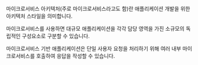 

마이크로서비스 아키텍처(주로 마이크로서비스라고도 함)란 애플리케이션 개발을 위한 아키텍처 스타일을 의미합니다. 

마이크로서비스를 사용하면 대규모 애플리케이션을 각각 담당 영역을 가진 소규모의 독립적인 구성요소로 구분할 수 있습니다. 

마이크로서비스 기반 애플리케이션은 단일 사용자 요청을 처리하기 위해 여러 내부 마이크로서비스를 호출하여 응답을 작성할 수 있습니다.